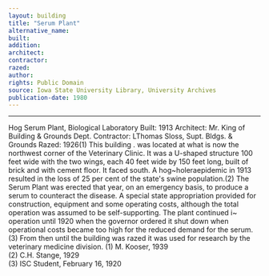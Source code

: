 ```yaml
---
layout: building
title: "Serum Plant"
alternative_name: 
built: 
addition:
architect: 
contractor: 
razed: 
author:
rights: Public Domain
source: Iowa State University Library, University Archives
publication-date: 1980 
---
```

---

Hog Serum Plant, Biological Laboratory 
Built: 1913 Architect: Mr. King of Building & Grounds Dept. Contractor: LThomas Sloss, Supt. Bldgs. & Grounds Razed: 1926(1) 
This building . was located at what is now the northwest corner of the Veterinary Clinic. It was a U-shaped structure 100 feet wide with the two wings, each 40 feet wide by 150 feet long, built of brick and with cement floor. It faced south. 
A hog~holeraepidemic in 1913 resulted in the loss of 25 per cent of the state's swine population.(2) The Serum Plant was erected that year, on an emergency basis, to produce a serum to counteract the disease. A special state appropriation provided for construction, equipment and some operating costs, although the total operation was assumed to be self-supporting. 
The plant continued i~ operation until 1920 when the governor ordered it shut down when operational costs became too high for the reduced demand for the serum.(3) 
From then until the building was razed it was used for research by the veterinary medicine division. 
(1)  M. Kooser,  1939  
(2)  C.H.  Stange,  1929  
(3)  ISC  Student, February 16,  1920